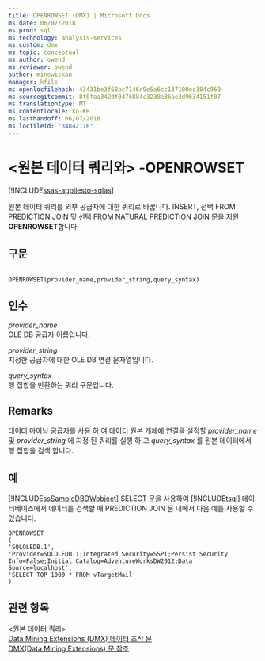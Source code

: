 ```yaml
---
title: OPENROWSET (DMX) | Microsoft Docs
ms.date: 06/07/2018
ms.prod: sql
ms.technology: analysis-services
ms.custom: dmx
ms.topic: conceptual
ms.author: owend
ms.reviewer: owend
author: minewiskan
manager: kfile
ms.openlocfilehash: 43431be3f68bc7146d9e5a6cc137100ec384c960
ms.sourcegitcommit: 8f0faa342df0476884c3238e36ae3d9634151f87
ms.translationtype: MT
ms.contentlocale: ko-KR
ms.lasthandoff: 06/07/2018
ms.locfileid: "34842116"
---
```

# <a name="ltsource-data-querygt---openrowset"></a>&lt;원본 데이터 쿼리와&gt; -OPENROWSET
[!INCLUDE[ssas-appliesto-sqlas](../includes/ssas-appliesto-sqlas.md)]

  원본 데이터 쿼리를 외부 공급자에 대한 쿼리로 바꿉니다. INSERT, 선택 FROM PREDICTION JOIN 및 선택 FROM NATURAL PREDICTION JOIN 문을 지원 **OPENROWSET**합니다.  
  
## <a name="syntax"></a>구문  
  
```  
  
OPENROWSET(provider_name,provider_string,query_syntax)  
```  
  
## <a name="arguments"></a>인수  
 *provider_name*  
 OLE DB 공급자 이름입니다.  
  
 *provider_string*  
 지정한 공급자에 대한 OLE DB 연결 문자열입니다.  
  
 *query_syntax*  
 행 집합을 반환하는 쿼리 구문입니다.  
  
## <a name="remarks"></a>Remarks  
 데이터 마이닝 공급자를 사용 하 여 데이터 원본 개체에 연결을 설정할 *provider_name* 및 *provider_string* 에 지정 된 쿼리를 실행 하 고 *query_syntax* 를 원본 데이터에서 행 집합을 검색 합니다.  
  
## <a name="examples"></a>예  
 [!INCLUDE[ssSampleDBDWobject](../includes/sssampledbdwobject-md.md)] SELECT 문을 사용하여 [!INCLUDE[tsql](../includes/tsql-md.md)] 데이터베이스에서 데이터를 검색할 때 PREDICTION JOIN 문 내에서 다음 예를 사용할 수 있습니다.  
  
```  
OPENROWSET  
(  
'SQLOLEDB.1',  
'Provider=SQLOLEDB.1;Integrated Security=SSPI;Persist Security     Info=False;Initial Catalog=AdventureWorksDW2012;Data Source=localhost',  
'SELECT TOP 1000 * FROM vTargetMail'  
)  
```  
  
## <a name="see-also"></a>관련 항목  
 [&#60;원본 데이터 쿼리&#62;](../dmx/source-data-query.md)   
 [Data Mining Extensions &#40;DMX&#41; 데이터 조작 문](../dmx/dmx-statements-data-manipulation.md)   
 [DMX&#40;Data Mining Extensions&#41; 문 참조](../dmx/data-mining-extensions-dmx-statements.md)  
  
  
